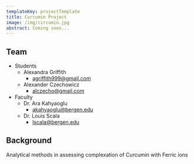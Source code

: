 ```yaml
---
templateKey: projectTemplate
title: Curcumin Project
image: /img/circumin.jpg
abstract: Coming soon...
---
```

## Team

* Students
  * Alexandra Griffith
    * agriffith999@gmail.com
  * Alexander Czechowicz
    * alczecho@gmail.com
* Faculty
  * Dr. Ara Kahyaoglu
    * akahyaoglu@bergen.edu
  * Dr. Louis Scala
    * lscala@bergen.edu



## Background

Analytical methods in assessing complexation of Curcumin with Ferric ions
